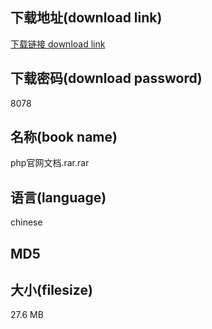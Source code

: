 ## 下载地址(download link)
[下载链接 download link](https://tutu365.netlify.app/?s=php%E5%AE%98%E7%BD%91%E6%96%87%E6%A1%A3.rar)

## 下载密码(download password)
8078

## 名称(book name)
php官网文档.rar.rar

## 语言(language)
chinese

## MD5


## 大小(filesize)
27.6 MB
